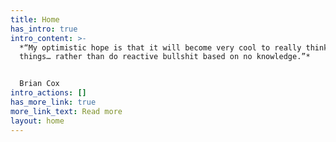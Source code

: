 ```yaml
---
title: Home
has_intro: true
intro_content: >-
  *“My optimistic hope is that it will become very cool to really think about
  things… rather than do reactive bullshit based on no knowledge.”*


  Brian Cox
intro_actions: []
has_more_link: true
more_link_text: Read more
layout: home
---
```

